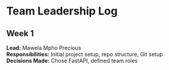# Team Leadership Log

## Week 1
**Lead:** Mawela Mpho Precious  
**Responsibilities:** Initial project setup, repo structure, Git setup  
**Decisions Made:** Chose FastAPI, defined team roles


